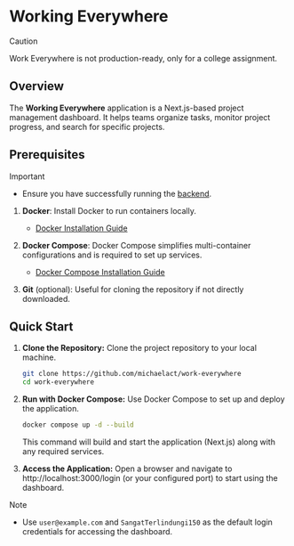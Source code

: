 # Working Everywhere

> [!CAUTION]
> Work Everywhere is not production-ready, only for a college assignment.

## Overview

The **Working Everywhere** application is a Next.js-based project management dashboard. It helps teams organize tasks, monitor project progress, and search for specific projects.

## Prerequisites

> [!IMPORTANT]
>
> - Ensure you have successfully running the [backend](https://github.com/michaelact/work-everywhere-api?tab=readme-ov-file#prerequisites).

1. **Docker**: Install Docker to run containers locally.
   - [Docker Installation Guide](https://docs.docker.com/get-docker/)

2. **Docker Compose**: Docker Compose simplifies multi-container configurations and is required to set up services.
   - [Docker Compose Installation Guide](https://docs.docker.com/compose/install/)

3. **Git** (optional): Useful for cloning the repository if not directly downloaded.

## Quick Start

1. **Clone the Repository:** Clone the project repository to your local machine.

    ```bash
    git clone https://github.com/michaelact/work-everywhere
    cd work-everywhere
    ```

2. **Run with Docker Compose:** Use Docker Compose to set up and deploy the application.

    ```bash
    docker compose up -d --build
    ```

    This command will build and start the application (Next.js) along with any required services.

3. **Access the Application:** Open a browser and navigate to http://localhost:3000/login (or your configured port) to start using the dashboard.

> [!NOTE]
>
> - Use `user@example.com` and `SangatTerlindungi150` as the default login credentials for accessing the dashboard.

